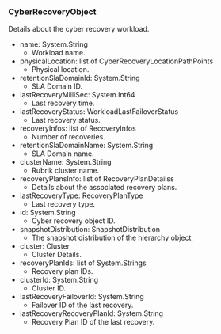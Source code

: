 ### CyberRecoveryObject
Details about the cyber recovery workload.

- name: System.String
  - Workload name.
- physicalLocation: list of CyberRecoveryLocationPathPoints
  - Physical location.
- retentionSlaDomainId: System.String
  - SLA Domain ID.
- lastRecoveryMilliSec: System.Int64
  - Last recovery time.
- lastRecoveryStatus: WorkloadLastFailoverStatus
  - Last recovery status.
- recoveryInfos: list of RecoveryInfos
  - Number of recoveries.
- retentionSlaDomainName: System.String
  - SLA Domain name.
- clusterName: System.String
  - Rubrik cluster name.
- recoveryPlansInfo: list of RecoveryPlanDetailss
  - Details about the associated recovery plans.
- lastRecoveryType: RecoveryPlanType
  - Last recovery type.
- id: System.String
  - Cyber recovery object ID.
- snapshotDistribution: SnapshotDistribution
  - The snapshot distribution of the hierarchy object.
- cluster: Cluster
  - Cluster Details.
- recoveryPlanIds: list of System.Strings
  - Recovery plan IDs.
- clusterId: System.String
  - Cluster ID.
- lastRecoveryFailoverId: System.String
  - Failover ID of the last recovery.
- lastRecoveryRecoveryPlanId: System.String
  - Recovery Plan ID of the last recovery.
